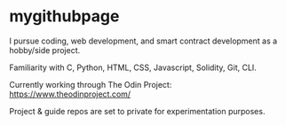 mygithubpage
====

I pursue coding, web development, and smart contract development as a hobby/side project.

Familiarity with C, Python, HTML, CSS, Javascript, Solidity, Git, CLI.

Currently working through The Odin Project: https://www.theodinproject.com/

Project & guide repos are set to private for experimentation purposes.